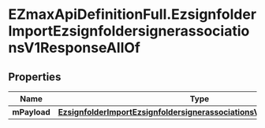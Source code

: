 # EZmaxApiDefinitionFull.EzsignfolderImportEzsignfoldersignerassociationsV1ResponseAllOf

## Properties

Name | Type | Description | Notes
------------ | ------------- | ------------- | -------------
**mPayload** | [**EzsignfolderImportEzsignfoldersignerassociationsV1ResponseMPayload**](EzsignfolderImportEzsignfoldersignerassociationsV1ResponseMPayload.md) |  | 


